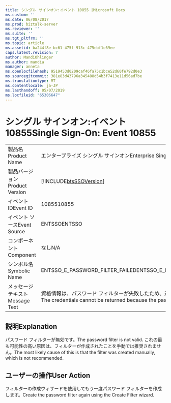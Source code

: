 ```yaml
---
title: シングル サインオン:イベント 10855 |Microsoft Docs
ms.custom: ''
ms.date: 06/08/2017
ms.prod: biztalk-server
ms.reviewer: ''
ms.suite: ''
ms.tgt_pltfrm: ''
ms.topic: article
ms.assetid: ba244f8e-bc61-475f-913c-475ebf1c69ee
caps.latest.revision: 7
author: MandiOhlinger
ms.author: mandia
manager: anneta
ms.openlocfilehash: 9519453d0209caf46fa75c1bce52d60fe792d0e3
ms.sourcegitcommit: 381e83d43796a345488d54b3f7413e11d56ad7be
ms.translationtype: MT
ms.contentlocale: ja-JP
ms.lasthandoff: 05/07/2019
ms.locfileid: "65306647"
---
```

# <a name="single-sign-on-event-10855"></a><span data-ttu-id="c23db-102">シングル サインオン:イベント 10855</span><span class="sxs-lookup"><span data-stu-id="c23db-102">Single Sign-On: Event 10855</span></span>

|                 |                                                                        |
|-----------------|------------------------------------------------------------------------|
|  <span data-ttu-id="c23db-103">製品名</span><span class="sxs-lookup"><span data-stu-id="c23db-103">Product Name</span></span>   |                       <span data-ttu-id="c23db-104">エンタープライズ シングル サインオン</span><span class="sxs-lookup"><span data-stu-id="c23db-104">Enterprise Single Sign-On</span></span>                        |
| <span data-ttu-id="c23db-105">製品バージョン</span><span class="sxs-lookup"><span data-stu-id="c23db-105">Product Version</span></span> |       [!INCLUDE[btsSSOVersion](../includes/btsssoversion-md.md)]       |
|    <span data-ttu-id="c23db-106">イベント ID</span><span class="sxs-lookup"><span data-stu-id="c23db-106">Event ID</span></span>     |                                 <span data-ttu-id="c23db-107">10855</span><span class="sxs-lookup"><span data-stu-id="c23db-107">10855</span></span>                                  |
|  <span data-ttu-id="c23db-108">イベント ソース</span><span class="sxs-lookup"><span data-stu-id="c23db-108">Event Source</span></span>   |                                 <span data-ttu-id="c23db-109">ENTSSO</span><span class="sxs-lookup"><span data-stu-id="c23db-109">ENTSSO</span></span>                                 |
|    <span data-ttu-id="c23db-110">コンポーネント</span><span class="sxs-lookup"><span data-stu-id="c23db-110">Component</span></span>    |                                  <span data-ttu-id="c23db-111">なし</span><span class="sxs-lookup"><span data-stu-id="c23db-111">N/A</span></span>                                   |
|  <span data-ttu-id="c23db-112">シンボル名</span><span class="sxs-lookup"><span data-stu-id="c23db-112">Symbolic Name</span></span>  |                    <span data-ttu-id="c23db-113">ENTSSO_E_PASSWORD_FILTER_FAILED</span><span class="sxs-lookup"><span data-stu-id="c23db-113">ENTSSO_E_PASSWORD_FILTER_FAILED</span></span>                     |
|  <span data-ttu-id="c23db-114">メッセージ テキスト</span><span class="sxs-lookup"><span data-stu-id="c23db-114">Message Text</span></span>   | <span data-ttu-id="c23db-115">資格情報は、パスワード フィルターが失敗したため、返されることはできません。</span><span class="sxs-lookup"><span data-stu-id="c23db-115">The credentials cannot be returned because the password filter failed.</span></span> |

## <a name="explanation"></a><span data-ttu-id="c23db-116">説明</span><span class="sxs-lookup"><span data-stu-id="c23db-116">Explanation</span></span>  
 <span data-ttu-id="c23db-117">パスワード フィルターが無効です。</span><span class="sxs-lookup"><span data-stu-id="c23db-117">The password filter is not valid.</span></span> <span data-ttu-id="c23db-118">これの最も可能性の高い原因は、フィルターが作成されたことを手動では推奨されません。</span><span class="sxs-lookup"><span data-stu-id="c23db-118">The most likely cause of this is that the filter was created manually, which is not recommended.</span></span>  

## <a name="user-action"></a><span data-ttu-id="c23db-119">ユーザーの操作</span><span class="sxs-lookup"><span data-stu-id="c23db-119">User Action</span></span>  
 <span data-ttu-id="c23db-120">フィルターの作成ウィザードを使用してもう一度パスワード フィルターを作成します。</span><span class="sxs-lookup"><span data-stu-id="c23db-120">Create the password filter again using the Create Filter wizard.</span></span>
